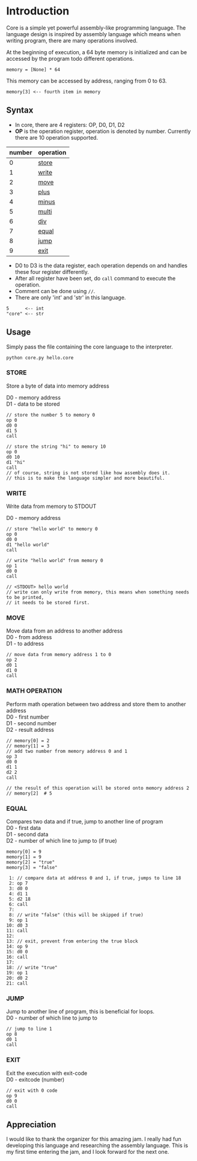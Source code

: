 # Introduction
Core is a simple yet powerful assembly-like programming language. The language design is inspired by assembly language which means when writing program, there are many operations involved.  
  
  
At the beginning of execution, a 64 byte memory is initialized and can be accessed by the program todo different operations.  
```
memory = [None] * 64
```
  
This memory can be accessed by address, ranging from 0 to 63.  
```
memory[3] <-- fourth item in memory
```
  
## Syntax
- In core, there are 4 registers: OP, D0, D1, D2
- **OP** is the operation register, operation is denoted by number. Currently there are 10 operation supported.
  
number | operation
------ | ---------
0      | [store](#store)
1      | [write](#write)
2      | [move](#move)
3      | [plus](#math-operation)
4      | [minus](#math-operation)
5      | [multi](#math-operation)
6      | [div](#math-operation)
7      | [equal](#equal)
8      | [jump](#jump)
9      | [exit](#exit)
  
- D0 to D3 is the data register, each operation depends on and handles these four register differently.  
- After all register have been set, do `call` command to execute the operation.  
- Comment can be done using `//`.  
- There are only 'int' and 'str' in this language.  
```
5      <-- int
"core" <-- str
```

## Usage
Simply pass the file containing the core language to the interpreter.
```
python core.py hello.core
```
    
### STORE
Store a byte of data into memory address  
  
D0 - memory address  
D1 - data to be stored  
```
// store the number 5 to memory 0
op 0
d0 0
d1 5
call
```
```
// store the string "hi" to memory 10
op 0
d0 10
d1 "hi"
call
// of course, string is not stored like how assembly does it.
// this is to make the language simpler and more beautiful.
```
  
### WRITE
Write data from memory to STDOUT  
  
D0 - memory address
```
// store "hello world" to memory 0
op 0
d0 0
d1 "hello world"
call

// write "hello world" from memory 0
op 1 
d0 0
call

// <STDOUT> hello world
// write can only write from memory, this means when something needs to be printed,
// it needs to be stored first.
```
  
### MOVE
Move data from an address to another address  
D0 - from address  
D1 - to address
```
// move data from memory address 1 to 0
op 2
d0 1
d1 0
call
```
  
### MATH OPERATION
Perform math operation between two address and store them to another address  
D0 - first number  
D1 - second number  
D2 - result address
```
// memory[0] = 2
// memory[1] = 3
// add two number from memory address 0 and 1
op 3
d0 0
d1 1
d2 2
call

// the result of this operation will be stored onto memory address 2
// memory[2]  # 5
```
  
### EQUAL
Compares two data and if true, jump to another line of program  
D0 - first data  
D1 - second data  
D2 - number of which line to jump to (if true)
```
memory[0] = 9
memory[1] = 9
memory[2] = "true"
memory[3] = "false"

 1: // compare data at address 0 and 1, if true, jumps to line 18
 2: op 7
 3: d0 0
 4: d1 1
 5: d2 18
 6: call
 7:
 8: // write "false" (this will be skipped if true)
 9: op 1
10: d0 3
11: call
12:
13: // exit, prevent from entering the true block
14: op 9
15: d0 0
16: call
17:
18: // write "true"
19: op 1
20: d0 2
21: call
```
  
### JUMP
Jump to another line of program, this is beneficial for loops.  
D0 - number of which line to jump to
```
// jump to line 1
op 8
d0 1
call
```
  
### EXIT
Exit the execution with exit-code  
D0 - exitcode (number)
```
// exit with 0 code
op 9
d0 0
call
```
  
## Appreciation
I would like to thank the organizer for this amazing jam. I really had fun developing this language and researching the assembly language. This is my first time entering the jam, and I look forward for the next one.
